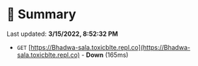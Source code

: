 # 📖 Summary
Last updated: **3/15/2022, 8:52:32 PM**

- `GET` [https://Bhadwa-sala.toxicblte.repl.co](https://Bhadwa-sala.toxicblte.repl.co) - **Down** (165ms)
